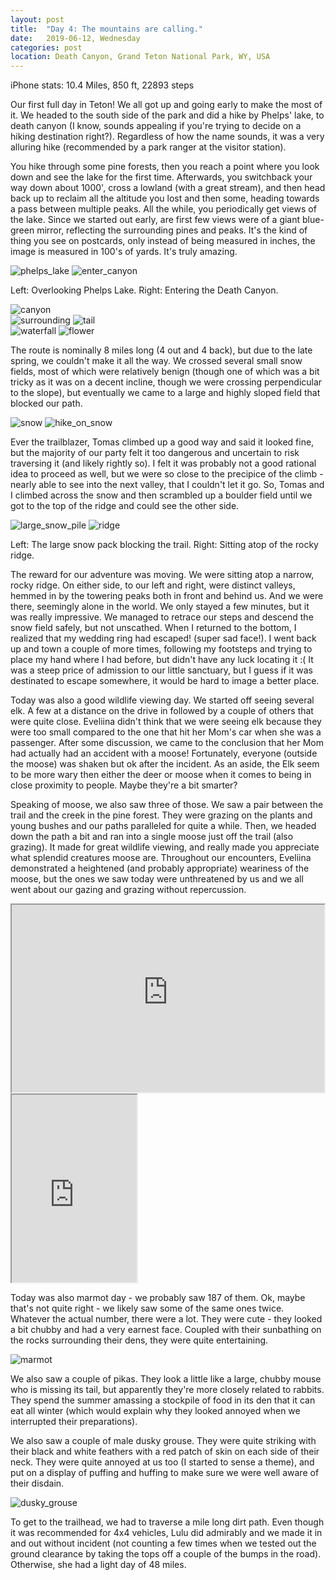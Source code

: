```yaml
---
layout: post
title:  "Day 4: The mountains are calling."
date:   2019-06-12, Wednesday
categories: post
location: Death Canyon, Grand Teton National Park, WY, USA
---
```


iPhone stats:  10.4 Miles, 850 ft, 22893 steps

Our first full day in Teton! We all got up and going early to make the most of it. We headed to the south side of the park and did a hike by Phelps' lake, to death canyon (I know, sounds appealing if you're trying to decide on a hiking destination right?). Regardless of how the name sounds, it was a very alluring hike (recommended by a park ranger at the visitor station). 

You hike through some pine forests, then you reach a point where you look down and see the lake for the first time. Afterwards, you switchback your way down about 1000', cross a lowland (with a great stream), and then head back up to reclaim all the altitude you lost and then some, heading towards a pass between multiple peaks. All the while, you periodically get views of the lake. Since we started out early, are first few views were of a giant blue-green mirror, reflecting the surrounding pines and peaks. It's the kind of thing you see on postcards, only instead of being measured in inches, the image is measured in 100's of yards. It's truly amazing.

<div class="post-image post-image--split">
    <img src="https://lh3.googleusercontent.com/7Koda3fpd2BvFzhvaZ0NeRuzaEPGTnbGsq2hNrvZlWnwOHHTXK5ZVjfZQRa0JlCuGg-wn9EkdVzJkB4Q9poY1fcO-SC6eKqDU65Sioy3bDM7sW20HZT4OVS4KGlP9w0dybIFeJChcxkVELZHyV2Paayf7sKH71L3WAl8U2QeUnajlLz_rXOJAa6adrJpSfKe_4XkZTyRtFwXcp_gFNPkb1gKCUL9WOvpbufWnJkP7twdIcKWKgv5849UHyq7dcCdNxm5MF7AgdHMyUZ5sKj6FN2Yso_8xE9QHtD97Ysz5iLNuHcwXZIrhkHx6Fp0-6CMItPOiSG359w3f-eJ0EjYS0RnxYwGF0c4CNmBdY-1LUZkim1YhQPcvtQojB-vB5zw3VT-UY3HMLxNC-V7_G6MrAOqLzN8dz24FWUV6wOFyuwkro7DsSYHDlmBVIzpzu6WaJwgoPWRkzomeL_Z9lOp5fzme01tOhHplJIIY71vhLSyrWtGBMdS-9aPFdkqLWqDJ2LtLKC1ziV6XXvDrraA0IH4TnQ3jG6xmhnA2-girN_GkK8GQCPFXQW85cP_2_YbLO76pYa1hnuDTSTVh27iPIoOqmJzKT-KXM-ujzUIebmddU0ko1OwL5LMVr-5JIaUePw-_X-Q8DzMoyyN-46sWpxcZTGBje_EpZ_5SKLc2fsI4BDVyChPq9EsDOh6wpfWCquGaLLzmN4UPVsuvQQ0I-mEoQ=w2114-h1408-no" alt="phelps_lake" />
    <img src="https://lh3.googleusercontent.com/WK_c1ODmCqPb2w5-NaU2yYeYfavUP1DX4gOZp7Kk53-B4rYWXJOmeX2NY521XWO89fcnQxpeeOHd2_4PgSJkKSson39YLLWi08g-e8RHESyTddXEKsHLdjt5HVk3WrWJ0XomZQzJWzt7y1o4dDI9X93vX1OT02tntwMUKS1-BZQa_WZowi5C4LTQEspBuo24XTgoWo01uzZBR1IHGXjoM5PkgHDX65yNQU3-bueoTqDfjSCLoBX-A5fhnV5mIDoTV7svW32tqa0DOwX92MkQ3jVTMvcaELkZLiqrFeTBXoxUyvddhjx0fU_7f1MZT-AsYOtQ0xzEIXiZcRGQ31F68g5N6u-KoX5PBviO8tm8hQetNUCpYQ8pEmTZW2VLzELhGv67sAuHU7z6pJIGG4xREj4n4l0m_11J64nk3yIcJahs8826xRrz1v7LWn27PGzLVMSirqS-fqOXRrDI385nNHWBiBEfmipGHk3yNAibnm9hvOWqI0sZU97qyNlOWUlyqt4HS5FJqCQoJHg8g4-otT8UdT2IVkj6WKdCfABd1SIPV1wGArIS8CwkgYeOpWIubZyZcfvqAydKzIrlJpstBG1lPjelU9EeChIz13jZnIDcOscqbRrI7k92XyxqWPCaqMZ2fiqYP7xa8Od35fSvuaOTrK2yjTRgKxU7IGm3pY38qhK6fBSQqKCCrdSBC6zuM2zhKfqnFzBhiRn--eNwrA6bcw=w1878-h1408-no" alt="enter_canyon" />
    <p class="post-image-caption"> Left: Overlooking Phelps Lake. Right: Entering the Death Canyon. </p>
</div>
<div class="post-image">
    <img src="https://lh3.googleusercontent.com/MqaxjJoP_9439drlSfCKCE3mKe2zXQy7ViBjpR7fkZPAZ1MYL1-fiAzVEM0O5-XSklom98gnTbF9lMY-qYVBICESYvaEyDh76-JTKphTB_kOZEr4TFrCTFBQCbvwo9htYg5GpW8xhIHFWpRhXj-3pV50U0Rb96HBbfLEAxRF07P1IUqChticBUroyjF-jvVBMH3WpZpGiXUE9PYNQgsWLZIi8sbCMXsku00VOdHVhJvSj5PjPMCKzBAyJvcbJE1S5R8HdNFiuuFR4OZct3Kkz1IiID1v3M2VcHJqUGUkWfDvt8yxrDMQUGxQ9akfzBSacTUr96D5mpy6gPewqwsj7t0NXoF-mjRb7NE2oPRj6PXZD_Z5bfPSOkqLbN3Ivfq4ClLC0TVidBqpm97EAj_NScqeH3CA9XAX4eQd-SW_hpVAk3IvW33l-HEJiwK59GvrS_ZggGo-_PS75dLQkYapy-nwRCyAXQ8Dgd95d1GT39eXoIzVdLIkOSfyyCiykySW4GEClVwwNN8mLhTrp1FU-gWGjKxaimRlM85xC-9EWGmdv0IuG_opbzv_UcBTbkQPNA6IuDpb4LRnSyDBmftjaYnqCMKlYc791_p1CxScHTY7Ryn3T2TEXw8wG12zbfShUfADvSog1FXw8FOL-KQrBlDCu7veV3gpGWqtNCXvtkWB3LQajUeNxXieRdT_4tWbqsEmOWFrTyho7IUqhLnP3T5g=w2112-h1408-no" alt="canyon" />
</div>
<div class="post-image post-image--split">
    <img src="https://lh3.googleusercontent.com/IU5Fo0An6p5in-_0W4ItrzrQMevQvbo7skQNh4iOMgtrN8VdXs9hitMweEGT1X2L822TTM2EZZe8mq3X6JKmcNGXCsf38Wt3H6v4hsx8dwZwqS-jX-aLUH7nGC2vfQcUXx7lPA9P3TMg-y-HAfu_MtW1KFWpZ_BlZ2DIeLIXKU86rm2XDr0cNTh1L-vTb5qkigMpuvubVjDqo1aHzYzuaDNqxVcM28DO7NaK_RhjEHkBEOaVTD38lZ07tDU6xCPXnx-Hw8z7xnY3j66qPqxbhvHzPU6WgIzxB0Gmvk-6IHhfcppSzej_NpU0uWPBoPpcpug3_sVKRGtQm6nPm6zLSEk5NAoe7ilzNP7URb20kigkUj1NnkjjURj7ycXzWdjLHTMmUiom130A8BzBbg6qctoG8USqFndUnen9_kfQA0Jv0gdVVHP4cX7h-Zukd61pZ03XbGkVFh0gimkwRjwVMbZzq1UPdYXMyfE0Zf5qsYkBIgxQjRFmAJ3Pk24FYKBro79hgCIHx5gguxpM37y2BeWAYA0ReL1lNKlcudfemFVvK85BNE9X656Pf2X1XLRhuZwosrlTpJgNIodEigyCVn4XVI-omrDUdtkY91DmBmwh9JcICBVZdH74SRwQdMpHUOSoUvNKAK1bFyxGGOUFDjnF37Xtf9hwey3A3GQ0kVD_LTBp2hb55kW5CcfqeM0niEPUDjPLtHEEW0pJgLv76SeCKw=w2114-h1408-no" alt="surrounding" />
    <img src="https://lh3.googleusercontent.com/SV6S9O_2Edx54WovZlTYhCZbHaKe5nJ1U_F02lwUi1TnApWjgAlRsZmeZQPOQqd9-6XxzBnRkrxH9ajmmJu32QsBqi9eMDWDUOjOpSP7KE2BSjuHOW-84ar_DV2ZzW9Yizwwf45v6dT6fb_VegP6RyNbWYqi9jAW85UTKyM5oDhigZkL_XShksyN3xHj9sjXyIlZSlKPjLNOwp7bW6DnwbcNaog-8ACN8CW_LOOqpsSZDa9KcoK_uUXkbttoyw44lwvub3EUpagAyMVCamk2eFbRZ_Jk2ylCa9mRG56Y5rre1URNyVvU5yfm9SGdk7I1C0LFi2J-fcHFcXrQMfMxUiuUZ9sRULUH4RwDaTwzi_oanrT_fy6v22xwI8CFuvPyUnm44hnFs1fiYrma90OLyBYfFBNZKYYC1ip4-bd1pZ4Ov4XXq6T71pfta9v15KIAPmi2j5XSbHOwkuBjj34AQNL1y4-qkTMlQBAXOQogwcvBobSXkGrrTBJWbGBnM1hAG_eev28JdSeRDC_nQgYC9QA-P6Hu-iVQjay0qlo-4dPLBZLQvauq0NbGRLEncmp-E1kB-b5AtsC4bH-lESw8YzgLuk_YNBtRPF8NIX0ArN5CYMrSLXWvOl8ZjlC7_oUIdaG1IA-gqQtSD-y5L7vDBxcQI9am1oFPSdpjJ1Ieb1CSk0ysvhRcucU95nvowCxjGy43JZm8WyU-rdbCA2tAon32MQ=w498-h332-no" alt="tail" />
</div>
<div class="post-image post-image--split">
    <img src="https://lh3.googleusercontent.com/eGt8pA_7rPR6YcEEZgcTbDlQWkr5e17jl6suAknwWnpLiP6irO-H-xmv_qW52qV4bMn3AoWWCVtNq28d7qw0mdOQWYs6pt6qoNy63s97ZJlmC_HzZObgRju7zQPq3YlEiQCvXUfd1qcVfi88uU2ZV2GlhQiQiNim9ydKly80dHej9lhkW33prVzS6gIzbZbWuyxbdoLz-KS3Qu95tl92_xqcKQvWAeczbJmOlmZvvtqNVFL2vlXLjjxG08E7wA7OtNw8PbBHpG9f_47FVVcHlRyf7DuHyxajPnMkCjFDIS_DJgCfZyQhKzaYdwChGgElSbDWUv7UirPgh7B4rB2NexM1QQwzjQO-5hclXjtXGmB3Z6aEi_5PPIsIE11r5mh2N4TJ_urCKQuoR1manmV9SgnXvWIPGWRRSEPSUz9pP2bLeJl_wOc72MU6v6U25tLfZiBp3uPSNA9m0bheBTFzvUIe35fh4vLr2rP3TPS0ia-q-B55sy4kmaEdeZAWzEDgfvA9k_8fo0CErJserW4nptnNAj27SXiwvv_oP3rbe7awmpuMnY6sqaAmg0aSmUnRA3D2_qtkz9cQaCanOD2stTKYLzmSkte4438dqnhshouXOQ3mHhcx0O7FQ7FcQU8BHz7jQvY3zf_tm0rWs-1Dk_nVPKq63mzfiQySq7ddAyZqtxhwo0F-nY8R0U1HVUHXFIT-k0aiBWMRgkQrP4Bxqg8d4A=w1056-h1408-no" alt="waterfall" />
    <img src="https://lh3.googleusercontent.com/GK-r_mpBcM5bHC4xtePNvyoMBIHyMy7vuFcrIChCqS76iYXPN6Nb32naCrvVSLLtXJqUnkJGspNadfHRicDh4Lad1T4PAkfayWcg_gerOYjtlOHN1oQEpYFqcs4V07LwJ-4Mtiv_sSgpJ5rBmdCZOBLd6p1LbIEh6-oR79T3_0kgEMhHNC36yu5fCRtM1G-AhOfTsBiqTvCHbHn2qM7qzA2Yh38Lv6pEOSX5dbPAyouERgkXEPN36Aj4l33PRVENxmBPJizBj8DaIBI9AIrKH4U0hZ2XP92Fc7ew-odgOs9eDhO-B7qEkaqMZCksuV7xuyCOjX5mF_9bZK68Yzl08gKAvz2k3h7PSK9tWtF91_O2inMfUVvNr6SdgZNZIlQWjomAboJgOPLHRebdBteVsdJA5zVZX4pi6omLt-AfiH119MeQr5um5kS2QkRd44VdeXNxkw5_wH5eAN7WMwlqo7UVWc2fiHjKrm6jDaOAgUPtMWZ8wQSH5WQ-dA7Z3QdwYmGfwI2E8L7bpkkZojU2nuUTxRkwG5af1SlzGRG_yiGkoLdTuH9it21h9Ne0xzXQXjLgihN9F7LmbPY8V9bEmQKdBqjVIwZnAmj8mcFnt11cipwkfyuMhd-en9F4TqlMlN1gMLRjQRieJnoceF8-kFfkzodJuxplQnEjXLUIRF2Eu_PzpNRb5DSWue-sHEth6YorW3kxO-PXA4eSw4tG_AthQQ=w940-h1408-no" alt="flower" />
</div>

The route is nominally 8 miles long (4 out and 4 back), but due to the late spring, we couldn't make it all the way. We crossed several small snow fields, most of which were relatively benign (though one of which was a bit tricky as it was on a decent incline, though we were crossing perpendicular to the slope), but eventually we came to a large and highly sloped field that blocked our path.

<div class="post-image post-image--split">
        <img src="https://lh3.googleusercontent.com/cM6qRNUwTjepLRo7XpCQu-BmdzlR5ViwP0DHe0yEMWOlDjvmCf9lG5WExYlSUlyJW-Am-P6j43abEyzDw030NJYUjjfHNthzb4z8ipQLw8Dgv-RZMJ-hI47Pp-jwOK8pW9Ej7xIKyh71w7vCHwvYgGeXohTdGtRYu21_26w8sDh51uY_A6RtxlEy5dchX_QzkSv13FlibfUafjwu5XtccxSHtU525hKdPvaF3PjlTgGlBIkhUf3qG3uPTGqTH9sC4vd9JqUCZlqjui1NWpKlL-omfC0OB_8nxeOPAxRWDo0jAQp02m2rE47jDc7z-7eugIwplynuaS_rJVbAV8H4VuCMC7tztpKAZ_A1EbMf6zAV0CJFjmYm_Ive_EIMX2snjO69LZOuIEkqnaIJ10fv136hJUbzkyOas5mif5Tz_1BB-eax-ng5IrXYsV6MY60BeyZIHfYqhpX4I7CDRfbR6qpvxAhM7ugy9JMyNY4ogscB0psUOKztVoteBTvVQ2rNIjJe_A2O0rnfQPvDu2851h9wb-zf0z8JCIQ6fSH_2D-uTXwVnB8rJA3vViMMwOhDrLkzglWVAPrKuA4C6laS-u_-UjE71e0VFuwHuKjY7vhgMRIH8Zp7xalOO2DQMvniT-DarzSBPExCOF4QCxHGG1udo-wmsZhEtTHKBfTG2LVTalbXA5oQVbeOFxDP9eqUDeh0aUh9w3c_NpIi6kZsgskF=w940-h1408-no" alt="snow" />
    <img src="https://lh3.googleusercontent.com/BslR1hk6jxROeCwJ8NcrXx0O-gwwmYaHRqGtbOXfeQEPi5XmzFSuvnSa5LAx7BzM3puOZYW3IUBGOOb4Qe5Ln1_4aS56TdtzQ6NBt9SMjS9kCoPtJL1CTpfbSZ7WSVtu-CGA-5RKI08j_0o9LcgWvjSAn5_M5tiuVKBDMWkUrnrYRC9G-1VsOKeJQRoFpvV6idvTI-zuAZGDkMdj5TOdsxqDq9I36HRyJ3gmqNZr0-gIysXimPXyuxAV7TELihYRGN7IbE8Vi5rkerH92WyIkE-y_vkg8MtKpcpnVUNTRrdMBWP1Vqyk7nnvp7lanXFk9yMSeMJOAis05Nf9XliilJr_ubnSEGjw7sojG6fWoNldFN-vXIZ-E4aBsVFm06as-KyVr_HK_nvhDviN7WfgFHGtVNC47KT37Onjo5E7tZDKKrkEGwBoB4A0H5UkuAbIs4TJeittkeiSjY1RK4HLpotywChaghlKhUfjUpags6eTCTRAz1UKSDO7AyGEUrLq3IU-mL19TGSfiJh9nDzete2T0XqifKajbqjV72XEAEnXdv7ecF3fuZnIvFOPtz8vY9DHKOYQ_QU6As-89EiIMcGLIDzMI6jDG7YnSLKv9bb656pg2PKdPT55bgE9NtB1zps6MVLy8NwdlhxukG4d4pc14w_Xe0mzZTNNoKjBo2OJANRkmfA9LjilXmVOO_MTJruWbzB00mnm3F0i_jO6p_2P=w940-h1408-no" alt="hike_on_snow" />
</div>

Ever the trailblazer, Tomas climbed up a good way and said it looked fine, but the majority of our party felt it too dangerous and uncertain to risk traversing it (and likely rightly so). I felt it was probably not a good rational idea to proceed as well, but we were so close to the precipice of the climb - nearly able to see into the next valley, that I couldn't let it go. So, Tomas and I climbed across the snow and then scrambled up a boulder field until we got to the top of the ridge and could see the other side.

<div class="post-image post-image--split">
    <img src="https://lh3.googleusercontent.com/YgMZfB-YlYXTeTPox8BwvOy_aFKcDn1bvkUfsezdxQyV38iqlUFQJqVOY_psTSqP6kQ_JNr39wk9Q9IUfIAcNtfcWcBPSeCQqZdUGD-KEqc1B2KI3jN7_M6cvivzlNToMGbY7Jsbd8iwkqBpdfAIvnqL_ONRPDRgqSzI87o_WqKqFElXz8ri9-Qb1mgHtLLfoivfpM8XJttSE1sm4aQcJ6KmarI6eRWGeiYWh6g4OYpNaDiaMFiymGJsa27bh9N-1EZXGr-mM6EAPUwz5V_jaYMj6IzTu0F5VH2Tvk6EclumOioNECihSW6NoX5-0jtn-QbqLPJAk_fARlf1hFlCMlPcHzv-JR6M4pKFaQ4LAVHNd0hPj3eijJbLiqox7YPycQ_Ju5PAodzk4xwnxTbnbRSbua65RmagZ5EWH0211Dh9KnJ0gyI8LO87mu4ANvIuECExwgS9FQWW_64OWphIFTwvhXNcei3VdSCybcXmPIyHDAfx6S30CSm5Bo6ntKfpVskPLp6nXgrMSTK0mg-cN-JcKfR5PrM3k7cs6Bh-g3rDCn_ACzuBy96UFHagrUQw7ZUnqDVkCvPyivnQyhPMIQrwqJbEKnnHO7tZXh9RwS_hIIeMsjzgPQR48Ls_IjMSnr7R0enum9pskX0fa00slo28KvPrgXeODKaGc8P6fVs3RvEIoKyho5B4FPMbWo6nFTTMaX51QuSgbWAlZsax80gr=w940-h1408-no" alt="large_snow_pile" />
    <img src="https://lh3.googleusercontent.com/GDNeY6SQ9JFV1CSrHJVuH7hva_sLXtNam02vAwo53fSWTeXGS86T2hGdn3G8N2Qxax3dacUv2AwEuwkm3fJat7aqAKsHJAopdLu9DalK2nMipEyG-1hoOmeGhqyjumIrCb2Z-SoPP7-AW5uAQ-baLOkVQdm07m9yHkYk36K34TrksnhW1nrYqKBDSuar2PnMDFMEo_BXFk83N7BTdoqkXGrKlQFvj6Jf0BVivtqgIFK89_FJxyYnaQZ-FZuo9E-t-kZTlFiTTU4c2WQ-tzhXGJBIWNhYLK0Iyej-96dSpXEzLZeBDyaV1CfxD5m84hUxyYPj19qNS5eQxujV8gmztLYgduvn1vIyVSvLPU0c-XL3djvf_IFZ170LRYIOK-M1yx4UZdtFQHz2C3QxR4Qg5_zWVI8Zl-6cqgRqVNYMW80l7PbOlzXu07wftMUH0BiIPz29DVWxKhD-S7Gp3XeSao42f5o4plbbj-TDKK9r3EIsWSBXzwa9XzMrWKwYHKMwK79WMVt5LSWk0psMsbWrm84HDgQxeNrrBCsdZ13j4g5prC14aJFdDM8qAki1vezhQJg0i5kHUJJZDypCKiSFD8nED7wbs6EaaPs8jh1bRGCnVc9skWLuZSXhHNu3CdgVouDvLutXCy63Pa2AF1BKYRZsoy21vJ46JfH9HSRU56F8e1F5DBfi7H6MSW7BoO6XpOPnXv7jbfGSrdpNVds4FMls=w940-h1408-no" alt="ridge" />
    <p class="post-image-caption"> Left: The large snow pack blocking the trail. Right: Sitting atop of the rocky ridge. </p>
</div>

The reward for our adventure was moving. We were sitting atop a narrow, rocky ridge. On either side, to our left and right, were distinct valleys, hemmed in by the towering peaks both in front and behind us. And we were there, seemingly alone in the world. We only stayed a few minutes, but it was really impressive. We managed to retrace our steps and descend the snow field safely, but not unscathed. When I returned to the bottom, I realized that my wedding ring had escaped! (super sad face!). I went back up and town a couple of more times, following my footsteps and trying to place my hand where I had before, but didn't have any luck locating it :( It was a steep price of admission to our little sanctuary, but I guess if it was destinated to escape somewhere, it would be hard to image a better place.

Today was also a good wildlife viewing day. We started off seeing several elk. A few at a distance on the drive in followed by a couple of others that were quite close. Eveliina didn't think that we were seeing elk because they were too small compared to the one that hit her Mom's car when she was a passenger. After some discussion, we came to the conclusion that her Mom had actually had an accident with a moose! Fortunately, everyone (outside the moose) was shaken but ok after the incident. As an aside, the Elk seem to be more wary then either the deer or moose when it comes to being in close proximity to people. Maybe they're a bit smarter?

Speaking of moose, we also saw three of those. We saw a pair between the trail and the creek in the pine forest. They were grazing on the plants and young bushes and our paths paralleled for quite a while. Then, we headed down the path a bit and ran into a single moose just off the trail (also grazing). It made for great wildlife viewing, and really made you appreciate what splendid creatures moose are. Throughout our encounters, Eveliina demonstrated a heightened (and probably appropriate) weariness of the moose, but the ones we saw today were unthreatened by us and we all went about our gazing and grazing without repercussion.

<div class="post-image post-image--split">
    <iframe src="https://lh3.googleusercontent.com/lyx48OrDlDIn1xPKm-lT2OAQ4KQGDsOfUUFzePEqbpSW_iGF_WUKqu8Z7EV5ywo8SaR8Y6b3_zyhDWDV_FOIcTyhFXXI2RjDgxzztwpVzKFaNG7T8Qt4ss10i3SqRGYCYZBFVPM4XZAvhwaNnIWfBGw70rr0O_RaXcYlPcqfFkjy6EKTm6HgEjBI9adQbMnFXKzrhmBPmXBfhKWXOfEUDkltNK8mbJMxfJxIeZM-Dl6Q_OKgFfejgMkiie0f_Fsl99TYDtlAd4l2g8IKf5oaTv9Kye_C2l81PJreQsrnUtXW553w-NRxZmYtdvmeh7dDzkPVcPyG5W8o9F3RlW6YHATpzlJNbwxlIYNc49coQtEZSu0CAJrQC8HuSShd_gbLmIctt9ZoRzGPwHXJkBq7f4bCyy1E36ExyoKkCwS7nQ_vx0hy2li6zVfAh98G9OV2_x6yQdhdE9lLWqjY8uU-U23cAssmWlX0DJz2qXaPwuAOP_n57hMivvbml1YHCTZmGEtw-89lTS-pSdbG9zEL5y_s1M37wI8H-S929tDRFyRQVL7tbayz0URt68RZRYe07Q4oaJ3TXETsPIXCaO_-eDwp8vWt3ErTu_EjKHmXwqUo6EAYCXhzHM3M1GkvTyIzhI3bzHaFbQ0POyMFMy8pwBEIsC-_ep314kBiYzvkiOpqPSIEMa2-Eix2zbIf606hMT0TeAT0adbl-s7PFD-auSrHlA=m22" width="500" height="300" controls preload></iframe>
    <iframe src="https://lh3.googleusercontent.com/AEOvpmCSeWzDZEY4sLl1Kjcc8pwXz5fdJnxfRWyPD3J4yoxDcybUv-b_okZ9jKe7S7ItEqPUafxqlPmCi1pV9ByxnnM_yi6xNhY5fQZxIqKkiEbBYhdgVmAmzRfVX4sJueLb-mT-5QOpwrz7pUPsvI5uN4X-9lyuaDhB-Xl105v2yoqRz_7k27v9plPNfnYwnnR_gJoxdm50EMyG9aQdRV57ViWIagvunH8U43N_xf0mhXGLU5o4qNgc4zGzYBXRze-kOP5WdxQ0swDaBtLZTTgmPbXnhdR87udDaCwK_bt7uG7CxAm-MNuRZVgcvLkH1TmWufGgSHJ9wq0PyEPhwH_SDoadZ5k52L15zJwW6QJhnZqC8-LHGW5xZhXtNblbA4DMtpvSjsDb1GkHHUci6fTGSRHfhjUv4KIY1OP_oM6vSisZx1w4f_n_RBd8f9hJFQhAoWoGFnR4ke2yX0arlzWMuunN_xI1SqqKQWyKRMFeUuj7LsYjW_zippTbTLgTsDFHiLGE3My2iTIPNeCRCNqfiGE2M1rUKvv2pjX6qwVIorq9UDgievP_KeMwZE-xSqxmjRU8d9ZOxw9zT_vqml0tKR1LAA_lgUWzV4_NJRxBjhy2IluctWdM9fHWbJDqwToaO02LITsmNgUPMNycCe8c9f_LxiX6T0EhAIPO4OYny7hdiynd7WG3ouookXj8xD6xX6M0rJq0kdkbizcOKELgaw=m37" width="200" height="300" controls preload></iframe>
</div>

Today was also marmot day - we probably saw 187 of them. Ok, maybe that's not quite right - we likely saw some of the same ones twice. Whatever the actual number, there were a lot. They were cute - they looked a bit chubby and had a very earnest face. Coupled with their sunbathing on the rocks surrounding their dens, they were quite entertaining.

<div class="post-image">
    <img src="https://lh3.googleusercontent.com/uiWFBhnoQHBqruAh_Sk94ov9PHWV_6wwE01_5sbkZQ5EnLKEDIigdcL-ccBXLA9AnaKR0942VR5NvkRqYlQ-WqYSBOBsU8E8NHJWoPPSx1xRMa6ovZ4YegqIrLzPrRdMw8oWxlCDLMjjyjAoW6opH11MHMU6cCd7MMGF4wSCz7wdJVxBJLqY5KVqQzyi9AZX_-O7gWIeF3V-5rG4-yIYeiRc6gd_XzhRC6tbHCyxDQ2O-7_rf5HgsDrHNkSKEGlHYW-zK7C7mDbwSdQYQObt6pH8g8eNAMRekmE7gneJNCMOToxlcn-O_0V3xqCI0ekoZ3KZPPueHdSbrKTlmBcPk0JMHczP8IxX0KfSJlX2ErYKGpBjijpc48fnWpfNe2ujnCvcwO1dR7OMpoZd9c3LlvOsvNmz9xexwoTec5XKZ1uV7hdU_pk0OKsHDy3mmydPijBJwn_EE_5OI6luOMVtJugmO7rlTnUcCHWTltcLT1viRdE4Zp-KQmzqzqnamFm49rnFEs0WFqvbEmZJDYh22vCWtkiaaO_ATNPISJj8REcVY1qg0lPPmTcXPAjNh33PtXGIRqYqXrws8UCElDyP8rSjxC65NZchkKRRx6IOCCPYB4Rly7tToQQ27ogj6yC98iYJxb7lm6kvqVxK8Qjcq6c4PvcBiQLIUtd60Pn_PNQB52Sk9Eo9TYiYvzNCN2iLh7df5jLLcmcjVC9BN89IQdjV=w2160-h1286-no" alt="marmot" />
</div>

We also saw a couple of pikas. They look a little like a large, chubby mouse who is missing its tail, but apparently they're more closely related to rabbits. They spend the summer amassing a stockpile of food in its den that it can eat all winter (which would explain why they looked annoyed when we interrupted their preparations).  

We also saw a couple of male dusky grouse. They were quite striking with their black and white feathers with a red patch of skin on each side of their neck. They were quite annoyed at us too (I started to sense a theme), and put on a display of puffing and huffing to make sure we were well aware of their disdain.

<div class="post-image">
    <img src="https://lh3.googleusercontent.com/wX8HX-uMkisweMR9z-AoTsVw2e5axHu9ZWohaTnCw1J2TRoCsqcYBcrZ5mlGom9ulMtkRpPOVG-isLWwHSX77TaMBdzc6DFq-4feOXd9EhG1E7lv7l6lluT54KLzYPK1Ja7m6SGMQtkUcduLyhzGZDKlsInk-1nmrrOrNcVzYkBjlw36HgDbwHqJpJovySnB1ic1YpLDbfiFAlx5AKVmyxltljfSfGCp7KZgWBfIKsD_sIs_p1aa-tAD_pksaIu5LjGhbPhiccxiyBz3EkxjuTqIRGs6Bv-75XsszRyUY7h2MAa2D93aZggGyJcuNTCSS4YuPc9OmYHB2WpGMTm-PnIqQbFw4GfXcUHV5PP_X92QxZHTmBTr1bOHEa5tKyfJ40waPWtD5yPaJlaWRBssytQI8Pl0fqeGCMMPqyyP9wcIurqAOyjCJKj2sX_iDn6Rc3kjhukYn4qtBz7QAOJj-LTZQfinlxXSH_SUZKLll-8v9JbAnRMDj9vfbzo_2xgu1Xd5camFs0hBDwA6MUXs74_dCCkh4x_xV4GFRKmevZ-iZQFh1Yp7FmR6eSzs9AqfSdqM-dpLB4QetebwszrdOahLnXwdykUMQwOzOQWXipiQYndSWCzQ0rPsFJyKyaP8x3yis4rgwvQi4Eq4u5AqtM-SccOENxiM8yIImWqQS0BAXlM8fez_5UC3J-UM92hesW5mn574WSDsfIu3z92Cprf5=w2112-h1408-no" alt="dusky_grouse" />
</div>

To get to the trailhead, we had to traverse a mile long dirt path. Even though it was recommended for 4x4 vehicles, Lulu did admirably and we made it in and out without incident (not counting a few times when we tested out the ground clearance by taking the tops off a couple of the bumps in the road). Otherwise, she had a light day of 48 miles.
